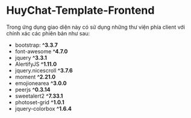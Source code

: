 # HuyChat-Template-Frontend

Trong ứng dụng giao diện này có sử dụng những thư viện phía client với chính xác các phiên bản như sau:

- bootstrap: **^3.3.7**
- font-awesome **^4.7.0**
- jquery **^3.3.1**
- AlertifyJS **^1.11.0**
- jquery.nicescroll **^3.7.6**
- moment **^2.21.0**
- emojionearea **^3.0.0**
- peerjs **^0.3.14**
- sweetalert2 **^7.33.1**
- photoset-grid **^1.0.1**
- jquery-colorbox **^1.6.4**


